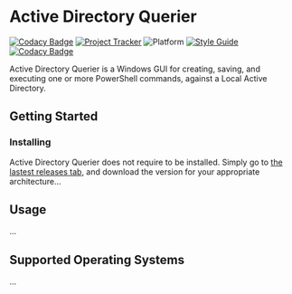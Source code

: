 # Active Directory Querier

[![Codacy Badge](https://api.codacy.com/project/badge/Grade/a25604237be641959068a04b86066f00)](https://app.codacy.com/gh/StrangeRanger/FAFB-PowerShell-Tool?utm_source=github.com&utm_medium=referral&utm_content=StrangeRanger/FAFB-PowerShell-Tool&utm_campaign=Badge_Grade)
[![Project Tracker](https://img.shields.io/badge/repo%20status-Project%20Tracker-lightgrey)](https://wiki.hthompson.dev/en/project-tracker)
![Platform](https://img.shields.io/badge/platform-Windows-lightgrey)
[![Style Guide](https://img.shields.io/badge/code%20style-Style%20Guide-blueviolet)](https://gist.github.com/StrangeRanger/f7f87dd884760f3127adda98d3d4ab14)
[![Codacy Badge](https://app.codacy.com/project/badge/Grade/ce2ddca07a934a5f85e8061e295f3324)](https://app.codacy.com/gh/StrangeRanger/FAFB-PowerShell-Tool/dashboard?utm_source=gh&utm_medium=referral&utm_content=&utm_campaign=Badge_grade)

Active Directory Querier is a Windows GUI for creating, saving, and executing one or more PowerShell commands, against a Local Active Directory.

## Getting Started

### Installing

Active Directory Querier does not require to be installed. Simply go to [the lastest releases tab](https://github.com/StrangeRanger/FAFB-PowerShell-Tool/releases), and download the version for your appropriate architecture...

## Usage

...

## Supported Operating Systems

...
